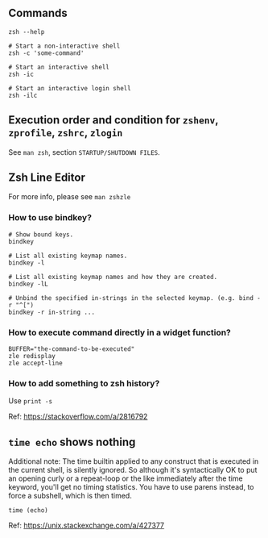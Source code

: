 ## Commands

```
zsh --help

# Start a non-interactive shell
zsh -c 'some-command'

# Start an interactive shell
zsh -ic

# Start an interactive login shell
zsh -ilc
```

## Execution order and condition for `zshenv`, `zprofile`, `zshrc`, `zlogin`

See `man zsh`, section `STARTUP/SHUTDOWN FILES`.

## Zsh Line Editor

For more info, please see `man zshzle`

### How to use bindkey?

```
# Show bound keys.
bindkey

# List all existing keymap names.
bindkey -l

# List all existing keymap names and how they are created.
bindkey -lL

# Unbind the specified in-strings in the selected keymap. (e.g. bind -r "^[")
bindkey -r in-string ...
```

### How to execute command directly in a widget function?

```
BUFFER="the-command-to-be-executed"
zle redisplay
zle accept-line
```

### How to add something to zsh history?

Use `print -s`

Ref: https://stackoverflow.com/a/2816792

## `time echo` shows nothing

Additional note: The time builtin applied to any construct that is executed in the current shell,
is silently ignored. So although it's syntactically OK to put an opening curly or a repeat-loop
or the like immediately after the time keyword, you'll get no timing statistics. You have to use
parens instead, to force a subshell, which is then timed.

```
time (echo)
```

Ref: https://unix.stackexchange.com/a/427377
